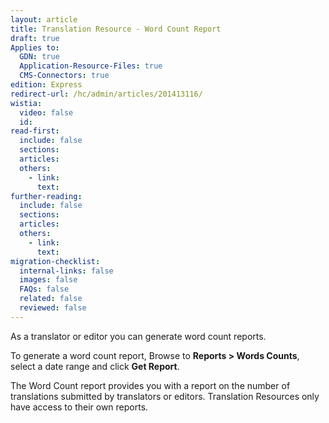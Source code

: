```yaml
---
layout: article
title: Translation Resource - Word Count Report
draft: true
Applies to:
  GDN: true
  Application-Resource-Files: true
  CMS-Connectors: true
edition: Express
redirect-url: /hc/admin/articles/201413116/
wistia:
  video: false
  id:
read-first:
  include: false
  sections:
  articles:
  others:
    - link:
      text:
further-reading:
  include: false
  sections:
  articles:
  others:
    - link:
      text:
migration-checklist:
  internal-links: false
  images: false
  FAQs: false
  related: false
  reviewed: false
---
```



As a translator or editor you can generate word count reports.&nbsp;

To generate a word count report, Browse to&nbsp;**Reports &gt; Words Counts**, select a date range and click **Get Report**.

The Word Count report provides you with a report on the number of translations submitted by translators or editors. Translation Resources only have access to their own reports.

&nbsp;